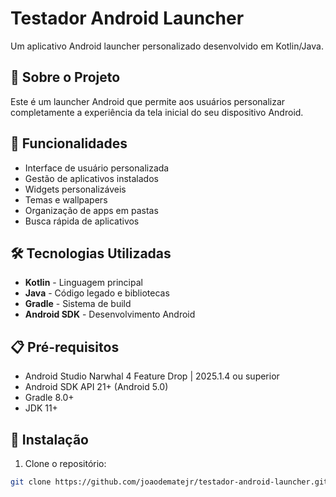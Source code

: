 # Testador Android Launcher

Um aplicativo Android launcher personalizado desenvolvido em Kotlin/Java.

## 📱 Sobre o Projeto

Este é um launcher Android que permite aos usuários personalizar completamente a experiência da tela
inicial do seu dispositivo Android.

## 🚀 Funcionalidades

- Interface de usuário personalizada
- Gestão de aplicativos instalados
- Widgets personalizáveis
- Temas e wallpapers
- Organização de apps em pastas
- Busca rápida de aplicativos

## 🛠️ Tecnologias Utilizadas

- **Kotlin** - Linguagem principal
- **Java** - Código legado e bibliotecas
- **Gradle** - Sistema de build
- **Android SDK** - Desenvolvimento Android

## 📋 Pré-requisitos

- Android Studio Narwhal 4 Feature Drop | 2025.1.4 ou superior
- Android SDK API 21+ (Android 5.0)
- Gradle 8.0+
- JDK 11+

## 🔧 Instalação

1. Clone o repositório:

```bash
git clone https://github.com/joaodematejr/testador-android-launcher.git
